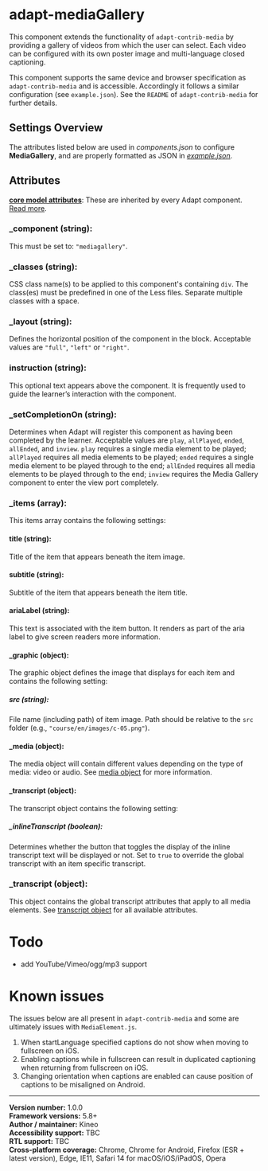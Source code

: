 # adapt-mediaGallery

This component extends the functionality of `adapt-contrib-media` by providing a gallery of videos from which the user can select. Each video can be configured with its own poster image and multi-language closed captioning.

This component supports the same device and browser specification as `adapt-contrib-media` and is accessible. Accordingly it follows a similar configuration (see `example.json`). See the `README` of `adapt-contrib-media` for further details.

## Settings Overview

The attributes listed below are used in *components.json* to configure **MediaGallery**, and are properly formatted as JSON in [*example.json*](https://github.com/cgkineo/adapt-mediaGallery/blob/master/example.json).

## Attributes

[**core model attributes**](https://github.com/adaptlearning/adapt_framework/wiki/Core-model-attributes): These are inherited by every Adapt component. [Read more](https://github.com/adaptlearning/adapt_framework/wiki/Core-model-attributes).

### \_component (string):
This must be set to: `"mediagallery"`.

### \_classes (string):
CSS class name(s) to be applied to this component's containing `div`. The class(es) must be predefined in one of the Less files. Separate multiple classes with a space.

### \_layout (string):
Defines the horizontal position of the component in the block. Acceptable values are `"full"`, `"left"` or `"right"`.

### instruction (string):
This optional text appears above the component. It is frequently used to guide the learner’s interaction with the component.

### \_setCompletionOn (string):
Determines when Adapt will register this component as having been completed by the learner. Acceptable values are `play`, `allPlayed`, `ended`, `allEnded`, and `inview`. `play` requires a single media element to be played; `allPlayed` requires all media elements to be played; `ended` requires a single media element to be played through to the end; `allEnded` requires all media elements to be played through to the end; `inview` requires the Media Gallery component to enter the view port completely.

### \_items (array):
This items array contains the following settings:

#### title (string):
Title of the item that appears beneath the item image.

#### subtitle (string):
Subtitle of the item that appears beneath the item title.

#### ariaLabel (string):
This text is associated with the item button. It renders as part of the aria label to give screen readers more information.

#### \_graphic (object):
The graphic object defines the image that displays for each item and contains the following setting:

##### src (string):
File name (including path) of item image. Path should be relative to the `src` folder (e.g., `"course/en/images/c-05.png"`).

#### \_media (object):
The media object will contain different values depending on the type of media: video or audio. See [media object](https://github.com/adaptlearning/adapt-contrib-media#_media-object) for more information.

#### \_transcript (object):
The transcript object contains the following setting:

##### \_inlineTranscript (boolean):
Determines whether the button that toggles the display of the inline transcript text will be displayed or not. Set to `true` to override the global transcript with an item specific transcript.

### \_transcript (object):
This object contains the global transcript attributes that apply to all media elements. See [transcript object](https://github.com/adaptlearning/adapt-contrib-media#_transcript-object) for all available attributes.

# Todo

- add YouTube/Vimeo/ogg/mp3 support

# Known issues

The issues below are all present in `adapt-contrib-media` and some are ultimately issues with `MediaElement.js`.

1. When startLanguage specified captions do not show when moving to fullscreen on iOS.
2. Enabling captions while in fullscreen can result in duplicated captioning when returning from fullscreen on iOS.
3. Changing orientation when captions are enabled can cause position of captions to be misaligned on Android.

----------------------------
**Version number:**  1.0.0<br/>
**Framework versions:**  5.8+<br/>
**Author / maintainer:** Kineo<br/>
**Accessibility support:** TBC<br/>
**RTL support:** TBC<br/>
**Cross-platform coverage:** Chrome, Chrome for Android, Firefox (ESR + latest version), Edge, IE11, Safari 14 for macOS/iOS/iPadOS, Opera<br/>
